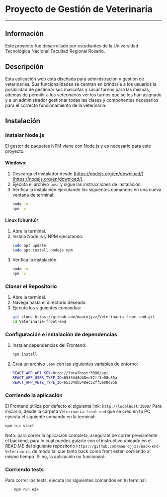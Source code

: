 # **Proyecto de Gestión de Veterinaria**

***

## **Información**
Este proyecto fue desarrollado por estudiantes de la Universidad Tecnológica Nacional Facultad Regional Rosario.

## **Descripción**
Esta aplicación web está diseñada para administración y gestión de veterinarias. Sus funcionalidades se centran en brindarle a los usuarios la posibilidad de gestionar sus mascotas y sacar turnos para las mismas, además de permitir a los veterinarios ver los turnos que se les han asignado y a un administrador gestionar todas las clases y componentes necesarios para el correcto funcionamiento de la veterinaria.



## **Instalación**

### **Instalar Node.js**
El gestor de paquetes NPM viene con Node.js y es necesario para este proyecto.

#### **Windows:**
1. Descarga el instalador desde [https://nodejs.org/en/download/](https://nodejs.org/en/download/).
2. Ejecuta el archivo `.msi` y sigue las instrucciones de instalación.
3. Verifica la instalación ejecutando los siguientes comandos en una nueva ventana de terminal:
    ```sh
    node -v
    npm -v
    ```

#### **Linux (Ubuntu):**
1. Abre la terminal.
2. Instala Node.js y NPM ejecutando:
    ```sh
    sudo apt update
    sudo apt install nodejs npm
    ```
3. Verifica la instalación:
    ```sh
    node -v
    npm -v
    ```

### **Clonar el Repositorio**
1. Abre la terminal.
2. Navega hasta el directorio deseado.
3. Ejecuta los siguientes comandos:
    ```sh
    git clone https://github.com/maurojjzz/Veterinaria-front-end.git
    cd Veterinaria-front-end
    ```

### **Configuración e instalación de dependencias** ###
1. Instalar dependencias del Frontend:
    ```sh
    npm install
    ```
2. Crea un archivo `.env` con las siguientes variables de entorno:
    ```sh
    REACT_APP_API_KEY=http://localhost:3080/api
    REACT_APP_USER_TYPE_ID=65334d8d48ec52ff5e08c85a
    REACT_APP_VETE_TYPE_ID=65334db548ec52ff5e08c85b
    ```

### **Corriendo la aplicación** ###
El Frontend utiliza por defecto el siguiente link: `http://localhost:3000/`
Para iniciarlo, desde la carpeta `Veterinaria-front-end` que se creó en tu PC, ejecuta el siguiente comando en la terminal:
```sh
npm run start
```
Nota: para correr la aplicación completa, asegúrate de correr previamente el backend, para lo cual puedes guiarte con el instructivo ubicado en el READ.ME del siguiente repositorio `https://github.com/maurojjzz/back-end-Veterinaria`, de modo tal que tanto back como front estén corriendo al mismo tiempo. Si no, la aplicación no funcionará.

### **Corriendo tests** ###
Para correr los tests, ejecuta los siguientes comandos en tu terminal:
``` npm run test
    npm run e2e
```

